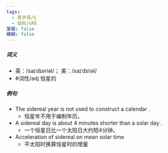 ```yaml
---
tags:
  - 首字母/S
  - 级别/GRE
掌握: false
模糊: false
---
```

##### 词义
- 英：/saɪˈdɪəriəl/； 美：/saɪˈdɪriəl/
- #词性/adj  恒星的
##### 例句
- The sidereal year is not used to construct a calendar .
	- 恒星年不用于编制年历。
- A sidereal day is about 4 minutes shorter than a solar day .
	- 一个恒星日比一个太阳日大约短4分钟。
- Acceleration of sidereal on mean solar time
	- 平太阳时换算恒星时的增量
